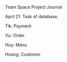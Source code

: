 Team Space Project Journal

April 21: Task of database.

  Tik: Payment

  Vu: Order

  Huy: Menu

  Hoang: Customer 
